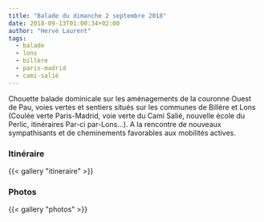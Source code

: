```yaml
---
title: "Balade du dimanche 2 septembre 2018"
date: 2018-09-13T01:00:34+02:00
author: "Hervé Laurent"
tags:
  - balade
  - lons
  - billère
  - paris-madrid
  - cami-salié
---
```


Chouette balade dominicale sur les aménagements de la couronne Ouest de Pau,
voies vertes et sentiers situés sur les communes de Billère et Lons (Coulée
verte Paris-Madrid, voie verte du Cami Salié, nouvelle école du Perlic,
itinéraires Par-ci par-Lons...). A la rencontre de nouveaux sympathisants et de
cheminements favorables aux mobilités actives.

### Itinéraire
{{< gallery "itineraire" >}}


### Photos
{{< gallery "photos" >}}
